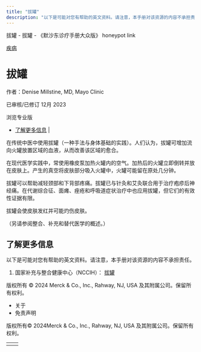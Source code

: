 ```yaml
---
title: "拔罐"
description: "以下是可能对您有帮助的英文资料。请注意，本手册对该资源的内容不承担责任。"
---
```


﻿拔罐 \- 拔罐 \- 《默沙东诊疗手册大众版》 honeypot link



[疾病](https://www.merckmanuals.com/home/resourcespages/healthyliving_rel2.3)

# 拔罐

作者：Denise Millstine, MD, Mayo Clinic

已审核/已修订 12月 2023

浏览专业版

- [了解更多信息](#了解更多信息_v42283787_zh) \|

在传统中医中使用拔罐（一种手法与身体基础的实践）。人们认为，拔罐可增加流向火罐放置区域的血液，从而改善该区域的愈合。

在现代医学实践中，常使用橡皮泵加热火罐内的空气。加热后的火罐立即倒转并放在皮肤上。产生的真空将皮肤部分吸入火罐中，火罐可能留在原处几分钟。

拔罐可以帮助减轻颈部和下背部疼痛。拔罐已与针灸和艾灸联合用于治疗疱疹后神经痛。在代谢综合征、面瘫、痤疮和呼吸道症状治疗中也应用拔罐，但它们的有效性证据有限。

拔罐会使皮肤发红并可能灼伤皮肤。

（另请参阅整合、补充和替代医学的概述。）

## 了解更多信息

以下是可能对您有帮助的英文资料。请注意，本手册对该资源的内容不承担责任。

1. 国家补充与整合健康中心（NCCIH）： [拔罐](http://nccih.nih.gov/news/cupping)




版权所有 © 2024
Merck & Co., Inc., Rahway, NJ, USA 及其附属公司。保留所有权利。

- 关于
- 免责声明

版权所有© 2024Merck & Co., Inc., Rahway, NJ, USA 及其附属公司。保留所有权利。

|     |     |
| --- | --- |
|  |  |